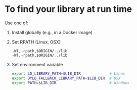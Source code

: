 # To find your library at run time

Use one of:
1. Install globally (e.g., in a Docker image)

2. Set RPATH (Linux, OSX)
   ```
   -Wl,-rpath,$ORIGIN/../lib
   -Wl,-rpath,$ORIGIN/../lib
   ```

3. Set environment variable
   ```bash
   export LD_LIBRARY_PATH=$LIB_DIR             # Linux
   export DYLD_FALLBACK_LIBRARY_PATH=$LIB_DIR  # OSX
   export PATH=$LIB_DIR                        # Windows
   ```
